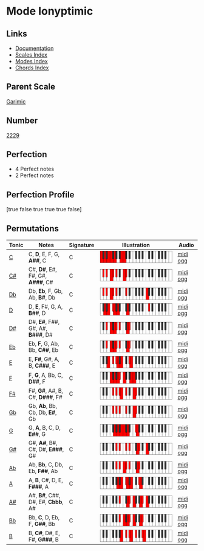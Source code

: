 # Mode Ionyptimic

## Links

- [Documentation](index.md)
- [Scales Index](Scales.md)
- [Modes Index](Modes.md)
- [Chords Index](Chords.md)

## Parent Scale

[Garimic](ScaleGarimic.md)

## Number

[2229](https://ianring.com/musictheory/scales/2229)

## Perfection

- 4 Perfect notes
- 2 Perfect notes

## Perfection Profile

[true false true true true false]

## Permutations

| Tonic | Notes | Signature | Illustration | Audio |
|-------|-------|-----------|--------------|-------|
| [C](ModeCNaturalIonyptimic.md) | C, **D**, E, F, G, **A##**, C | C | ![CNaturalIonyptimic](ModeCNaturalIonyptimic.png) | [midi](ModeCNaturalIonyptimic.mid) [ogg](ModeCNaturalIonyptimic.ogg) |
| [C#](ModeCSharpIonyptimic.md) | C#, **D#**, E#, F#, G#, **A###**, C# | C | ![CSharpIonyptimic](ModeCSharpIonyptimic.png) | [midi](ModeCSharpIonyptimic.mid) [ogg](ModeCSharpIonyptimic.ogg) |
| [Db](ModeDFlatIonyptimic.md) | Db, **Eb**, F, Gb, Ab, **B#**, Db | C | ![DFlatIonyptimic](ModeDFlatIonyptimic.png) | [midi](ModeDFlatIonyptimic.mid) [ogg](ModeDFlatIonyptimic.ogg) |
| [D](ModeDNaturalIonyptimic.md) | D, **E**, F#, G, A, **B##**, D | C | ![DNaturalIonyptimic](ModeDNaturalIonyptimic.png) | [midi](ModeDNaturalIonyptimic.mid) [ogg](ModeDNaturalIonyptimic.ogg) |
| [D#](ModeDSharpIonyptimic.md) | D#, **E#**, F##, G#, A#, **B###**, D# | C | ![DSharpIonyptimic](ModeDSharpIonyptimic.png) | [midi](ModeDSharpIonyptimic.mid) [ogg](ModeDSharpIonyptimic.ogg) |
| [Eb](ModeEFlatIonyptimic.md) | Eb, **F**, G, Ab, Bb, **C##**, Eb | C | ![EFlatIonyptimic](ModeEFlatIonyptimic.png) | [midi](ModeEFlatIonyptimic.mid) [ogg](ModeEFlatIonyptimic.ogg) |
| [E](ModeENaturalIonyptimic.md) | E, **F#**, G#, A, B, **C###**, E | C | ![ENaturalIonyptimic](ModeENaturalIonyptimic.png) | [midi](ModeENaturalIonyptimic.mid) [ogg](ModeENaturalIonyptimic.ogg) |
| [F](ModeFNaturalIonyptimic.md) | F, **G**, A, Bb, C, **D##**, F | C | ![FNaturalIonyptimic](ModeFNaturalIonyptimic.png) | [midi](ModeFNaturalIonyptimic.mid) [ogg](ModeFNaturalIonyptimic.ogg) |
| [F#](ModeFSharpIonyptimic.md) | F#, **G#**, A#, B, C#, **D###**, F# | C | ![FSharpIonyptimic](ModeFSharpIonyptimic.png) | [midi](ModeFSharpIonyptimic.mid) [ogg](ModeFSharpIonyptimic.ogg) |
| [Gb](ModeGFlatIonyptimic.md) | Gb, **Ab**, Bb, Cb, Db, **E#**, Gb | C | ![GFlatIonyptimic](ModeGFlatIonyptimic.png) | [midi](ModeGFlatIonyptimic.mid) [ogg](ModeGFlatIonyptimic.ogg) |
| [G](ModeGNaturalIonyptimic.md) | G, **A**, B, C, D, **E##**, G | C | ![GNaturalIonyptimic](ModeGNaturalIonyptimic.png) | [midi](ModeGNaturalIonyptimic.mid) [ogg](ModeGNaturalIonyptimic.ogg) |
| [G#](ModeGSharpIonyptimic.md) | G#, **A#**, B#, C#, D#, **E###**, G# | C | ![GSharpIonyptimic](ModeGSharpIonyptimic.png) | [midi](ModeGSharpIonyptimic.mid) [ogg](ModeGSharpIonyptimic.ogg) |
| [Ab](ModeAFlatIonyptimic.md) | Ab, **Bb**, C, Db, Eb, **F##**, Ab | C | ![AFlatIonyptimic](ModeAFlatIonyptimic.png) | [midi](ModeAFlatIonyptimic.mid) [ogg](ModeAFlatIonyptimic.ogg) |
| [A](ModeANaturalIonyptimic.md) | A, **B**, C#, D, E, **F###**, A | C | ![ANaturalIonyptimic](ModeANaturalIonyptimic.png) | [midi](ModeANaturalIonyptimic.mid) [ogg](ModeANaturalIonyptimic.ogg) |
| [A#](ModeASharpIonyptimic.md) | A#, **B#**, C##, D#, E#, **Cbbb**, A# | C | ![ASharpIonyptimic](ModeASharpIonyptimic.png) | [midi](ModeASharpIonyptimic.mid) [ogg](ModeASharpIonyptimic.ogg) |
| [Bb](ModeBFlatIonyptimic.md) | Bb, **C**, D, Eb, F, **G##**, Bb | C | ![BFlatIonyptimic](ModeBFlatIonyptimic.png) | [midi](ModeBFlatIonyptimic.mid) [ogg](ModeBFlatIonyptimic.ogg) |
| [B](ModeBNaturalIonyptimic.md) | B, **C#**, D#, E, F#, **G###**, B | C | ![BNaturalIonyptimic](ModeBNaturalIonyptimic.png) | [midi](ModeBNaturalIonyptimic.mid) [ogg](ModeBNaturalIonyptimic.ogg) |
